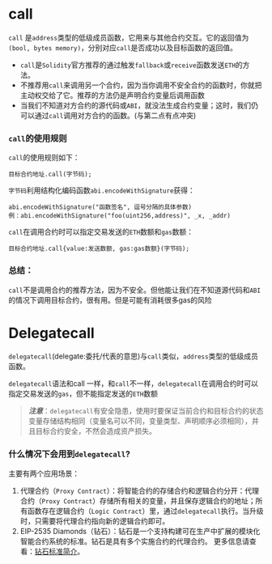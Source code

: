 # call

`call` 是`address`类型的低级成员函数，它用来与其他合约交互。它的返回值为`(bool, bytes memory)`，分别对应`call`是否成功以及目标函数的返回值。

- `call`是`Solidity`官方推荐的通过触发`fallback`或`receive`函数发送`ETH`的方法。
- 不推荐用`call`来调用另一个合约，因为当你调用不安全合约的函数时，你就把主动权交给了它。推荐的方法仍是声明合约变量后调用函数
- 当我们不知道对方合约的源代码或`ABI`，就没法生成合约变量；这时，我们仍可以通过`call`调用对方合约的函数。(与第二点有点冲突)

### `call`的使用规则

`call`的使用规则如下：

```
目标合约地址.call(字节码);
```

`字节码`利用结构化编码函数`abi.encodeWithSignature`获得：

```
abi.encodeWithSignature("函数签名", 逗号分隔的具体参数)
例：abi.encodeWithSignature("foo(uint256,address)", _x, _addr)
```

`call`在调用合约时可以指定交易发送的`ETH`数额和`gas`数额：

```
目标合约地址.call{value:发送数额, gas:gas数额}(字节码);
```

### 总结：

`call`不是调用合约的推荐方法，因为不安全。但他能让我们在不知道源代码和`ABI`的情况下调用目标合约，很有用。但是可能有消耗很多gas的风险

# Delegatecall

`delegatecall`(delegate:委托/代表的意思)与`call`类似，`address`类型的低级成员函数。

`delegatecall`语法和call 一样，和`call`不一样，`delegatecall`在调用合约时可以指定交易发送的`gas`，但不能指定发送的`ETH`数额

> ***注意***：`delegatecall`有安全隐患，使用时要保证当前合约和目标合约的状态变量存储结构相同（变量名可以不同，变量类型、声明顺序必须相同），并且目标合约安全，不然会造成资产损失。

### 什么情况下会用到`delegatecall`?

主要有两个应用场景：

1. 代理合约（`Proxy Contract`）：将智能合约的存储合约和逻辑合约分开：代理合约（`Proxy Contract`）存储所有相关的变量，并且保存逻辑合约的地址；所有函数存在逻辑合约（`Logic Contract`）里，通过`delegatecall`执行。当升级时，只需要将代理合约指向新的逻辑合约即可。
2. EIP-2535 Diamonds（钻石）：钻石是一个支持构建可在生产中扩展的模块化智能合约系统的标准。钻石是具有多个实施合约的代理合约。 更多信息请查看：[钻石标准简介](https://eip2535diamonds.substack.com/p/introduction-to-the-diamond-standard)。